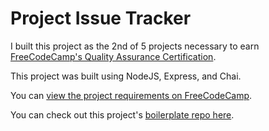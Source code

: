 # Project Issue Tracker

I built this project as the 2nd of 5 projects necessary to earn [FreeCodeCamp's Quality Assurance Certification](https://www.freecodecamp.org/learn/quality-assurance/).

This project was built using NodeJS, Express, and Chai.

You can [view the project requirements on FreeCodeCamp](https://www.freecodecamp.org/learn/quality-assurance/quality-assurance-projects/issue-tracker).

You can check out this project's [boilerplate repo here](https://github.com/freeCodeCamp/boilerplate-project-issuetracker/).
